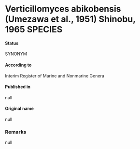 Verticillomyces abikobensis (Umezawa et al., 1951) Shinobu, 1965 SPECIES
=======

#### Status
SYNONYM

#### According to
Interim Register of Marine and Nonmarine Genera

#### Published in
null

#### Original name
null

### Remarks
null